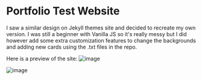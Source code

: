 # Portfolio Test Website

I saw a similar design on Jekyll themes site and decided to recreate my own version. I was still a beginner with Vanilla JS so it's really messy but I did however add some extra customization features to change the backgrounds and adding new cards using the .txt files in the repo.

Here is a preview of the site:
![image](https://github.com/TheOfficialPeter/PortfolioTest/assets/57006688/6dc6faa6-f30a-47b1-9f7c-3d528f53afa7)

![image](https://github.com/TheOfficialPeter/PortfolioTest/assets/57006688/3bce84ed-1243-4d93-a55a-f1d0fa432c5f)
